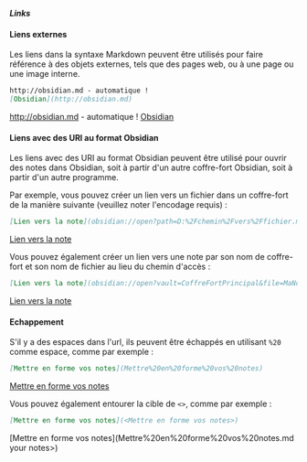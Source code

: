 ***Links***

#### Liens externes

Les liens dans la syntaxe Markdown peuvent être utilisés pour faire référence à des objets externes, tels que des pages web, ou à une page ou une image interne.

```md
http://obsidian.md - automatique !
[Obsidian](http://obsidian.md)
```

http://obsidian.md - automatique !
[Obsidian](http://obsidian.md)

#### Liens avec des URI au format Obsidian

Les liens avec des URI au format Obsidian peuvent être utilisé pour ouvrir des notes dans Obsidian, soit à partir d'un autre coffre-fort Obsidian, soit à partir d'un autre programme.

Par exemple, vous pouvez créer un lien vers un fichier dans un coffre-fort de la manière suivante (veuillez noter l'encodage requis) :

```md
[Lien vers la note](obsidian://open?path=D:%2Fchemin%2Fvers%2Ffichier.md)
```

[Lien vers la note](obsidian://open?path=D:%2Fchemin%2Fvers%2Ffichier.md)

Vous pouvez également créer un lien vers une note par son nom de coffre-fort et son nom de fichier au lieu du chemin d'accès :

```md
[Lien vers la note](obsidian://open?vault=CoffreFortPrincipal&file=MaNote.md)
```

[Lien vers la note](obsidian://open?vault=CoffreFortPrincipal&file=MaNote.md)

#### Echappement

S'il y a des espaces dans l'url, ils peuvent être échappés en utilisant `%20` comme espace, comme par exemple :

```md
[Mettre en forme vos notes](Mettre%20en%20forme%20vos%20notes)
```

[Mettre en forme vos notes](Mettre%20en%20forme%20vos%20notes.md)

Vous pouvez également entourer la cible de `<>`, comme par exemple :

```md
[Mettre en forme vos notes](<Mettre en forme vos notes>)
```

[Mettre en forme vos notes](Mettre%20en%20forme%20vos%20notes.md your notes>)
